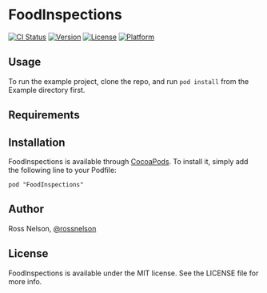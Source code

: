 # FoodInspections

[![CI Status](http://img.shields.io/travis/rnelson/FoodInspections.svg?style=flat)](https://travis-ci.org/rnelson/FoodInspections)
[![Version](https://img.shields.io/cocoapods/v/FoodInspections.svg?style=flat)](http://cocoadocs.org/docsets/FoodInspections)
[![License](https://img.shields.io/cocoapods/l/FoodInspections.svg?style=flat)](http://cocoadocs.org/docsets/FoodInspections)
[![Platform](https://img.shields.io/cocoapods/p/FoodInspections.svg?style=flat)](http://cocoadocs.org/docsets/FoodInspections)

## Usage

To run the example project, clone the repo, and run `pod install` from the Example directory first.

## Requirements

## Installation

FoodInspections is available through [CocoaPods](http://cocoapods.org). To install
it, simply add the following line to your Podfile:

    pod "FoodInspections"

## Author

Ross Nelson, [@rossnelson](http://twitter.com/rossnelson)

## License

FoodInspections is available under the MIT license. See the LICENSE file for more info.

